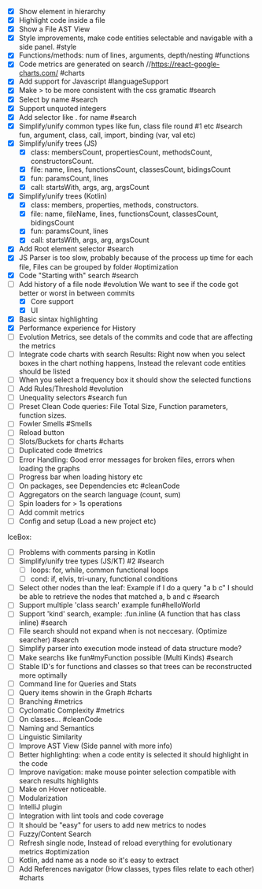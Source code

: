 -[x] Show element in hierarchy
-[x] Highlight code inside a file
-[x] Show a File AST View
-[x] Style improvements, make code entities selectable and navigable with a side panel. #style
-[x] Functions/methods: num of lines, arguments, depth/nesting #functions
-[x] Code metrics are generated on search //https://react-google-charts.com/ #charts
-[x] Add support for Javascript #languageSupport
-[x] Make > to be more consistent with the css gramatic #search
-[x] Select by name #search
-[x] Support unquoted integers
-[x] Add selector like . for name #search
-[x] Simplify/unify common types like fun, class file round #1 etc #search
    fun, argument, class, call, import,  binding (var, val etc)   
-[x] Simplify/unify trees (JS)
    -[x] class: membersCount, propertiesCount, methodsCount, constructorsCount.
    -[x] file: name, lines, functionsCount, classesCount, bidingsCount
    -[x] fun: paramsCount, lines    
    -[x] call: startsWith, args, arg, argsCount 
-[x] Simplify/unify trees (Kotlin)
    -[x] class: members, properties, methods, constructors.
    -[x] file: name, fileName, lines, functionsCount, classesCount, bidingsCount
    -[x] fun: paramsCount, lines    
    -[x] call: startsWith, args, arg, argsCount   
-[x] Add  Root element selector #search
-[x] JS Parser is too slow, probably because of the process up time for each file, Files can be grouped by folder #optimization
-[x] Code "Starting with" search #search 
-[ ] Add history of a file node #evolution
     We want to see if the code got better or worst in between commits
     -[x] Core support
     -[x] UI
-[x] Basic sintax highlighting
-[x] Performance experience for History
-[ ] Evolution Metrics, see detals of the commits and code that are affecting the metrics
-[ ] Integrate code charts with search Results: Right now when you select boxes in the chart nothing happens, 
       Instead the relevant code entities should be listed
-[ ] When you select a frequency box it should show the selected functions
-[ ] Add Rules/Threshold #evolution
-[ ] Unequality selectors #search fun
-[ ] Preset Clean Code queries: File Total Size, Function parameters, function sizes.
-[ ] Fowler Smells #Smells
-[ ] Reload button
-[ ] Slots/Buckets for charts #charts
-[ ] Duplicated code #metrics
-[ ] Error Handling: Good error messages for broken files, errors when loading the graphs
-[ ] Progress bar when loading history etc
-[ ] On packages, see Dependencies etc #cleanCode
-[ ] Aggregators on the search language (count, sum)
-[ ] Spin loaders for > 1s operations
-[ ] Add commit metrics
-[ ] Config and setup (Load a new project etc)

IceBox:

-[ ] Problems with comments parsing in Kotlin
-[ ] Simplify/unify tree types (JS/KT) #2 #search
     -[ ] loops: for, while, common functional loops 
     -[ ] cond: if, elvis, tri-unary, functional conditions
-[ ] Select other nodes than the leaf: 
    Example if I do a query "a b c"  I should be able to retrieve the nodes that matched a, b and c #search
-[ ] Support multiple 'class search' example fun#helloWorld
-[ ] Support 'kind' search, example: .fun.inline (A function that has class inline)  #search 
-[ ] File search should not expand when is not neccesary. (Optimize searcher) #search    
-[ ] Simplify parser into execution mode instead of data structure mode?
-[ ] Make searchs like fun#myFunction possible (Multi Kinds) #search
-[ ] Stable ID's for functions and classes so that trees can be reconstructed more optimally
-[ ] Command line for Queries and Stats
-[ ] Query items showin in the Graph #charts
-[ ] Branching #metrics
-[ ] Cyclomatic Complexity #metrics
-[ ] On classes... #cleanCode
-[ ] Naming and Semantics
-[ ] Linguistic Similarity
-[ ] Improve AST View (Side pannel with more info)
-[ ] Better highlighting: when a code entity is selected it should highlight in the code
-[ ] Improve navigation: make mouse pointer selection compatible with search results highlights
-[ ] Make on Hover noticeable.
-[ ] Modularization
-[ ] IntelliJ plugin
-[ ] Integration with lint tools and code coverage
-[ ] It should be "easy" for users to add new metrics to nodes
-[ ] Fuzzy/Content Search
-[ ] Refresh single node, Instead of reload everything for evolutionary metrics #optimization
-[ ] Kotlin, add name as a node so it's easy to extract
-[ ] Add References navigator (How classes, types files relate to each other) #charts
